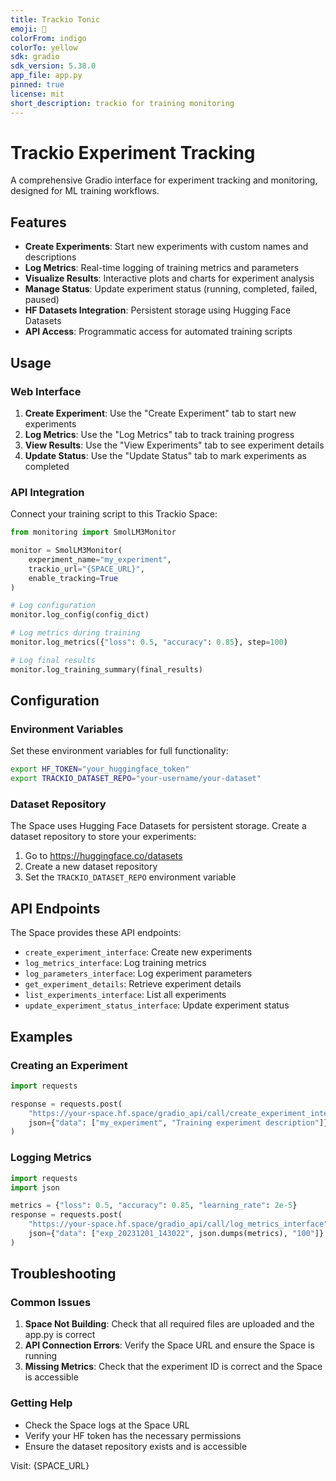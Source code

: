 ```yaml
---
title: Trackio Tonic
emoji: 🐠
colorFrom: indigo
colorTo: yellow
sdk: gradio
sdk_version: 5.38.0
app_file: app.py
pinned: true
license: mit
short_description: trackio for training monitoring
---
```


# Trackio Experiment Tracking

A comprehensive Gradio interface for experiment tracking and monitoring, designed for ML training workflows.

## Features

- **Create Experiments**: Start new experiments with custom names and descriptions
- **Log Metrics**: Real-time logging of training metrics and parameters
- **Visualize Results**: Interactive plots and charts for experiment analysis
- **Manage Status**: Update experiment status (running, completed, failed, paused)
- **HF Datasets Integration**: Persistent storage using Hugging Face Datasets
- **API Access**: Programmatic access for automated training scripts

## Usage

### Web Interface

1. **Create Experiment**: Use the "Create Experiment" tab to start new experiments
2. **Log Metrics**: Use the "Log Metrics" tab to track training progress
3. **View Results**: Use the "View Experiments" tab to see experiment details
4. **Update Status**: Use the "Update Status" tab to mark experiments as completed

### API Integration

Connect your training script to this Trackio Space:

```python
from monitoring import SmolLM3Monitor

monitor = SmolLM3Monitor(
    experiment_name="my_experiment",
    trackio_url="{SPACE_URL}",
    enable_tracking=True
)

# Log configuration
monitor.log_config(config_dict)

# Log metrics during training
monitor.log_metrics({"loss": 0.5, "accuracy": 0.85}, step=100)

# Log final results
monitor.log_training_summary(final_results)
```

## Configuration

### Environment Variables

Set these environment variables for full functionality:

```bash
export HF_TOKEN="your_huggingface_token"
export TRACKIO_DATASET_REPO="your-username/your-dataset"
```

### Dataset Repository

The Space uses Hugging Face Datasets for persistent storage. Create a dataset repository to store your experiments:

1. Go to https://huggingface.co/datasets
2. Create a new dataset repository
3. Set the `TRACKIO_DATASET_REPO` environment variable

## API Endpoints

The Space provides these API endpoints:

- `create_experiment_interface`: Create new experiments
- `log_metrics_interface`: Log training metrics
- `log_parameters_interface`: Log experiment parameters
- `get_experiment_details`: Retrieve experiment details
- `list_experiments_interface`: List all experiments
- `update_experiment_status_interface`: Update experiment status

## Examples

### Creating an Experiment

```python
import requests

response = requests.post(
    "https://your-space.hf.space/gradio_api/call/create_experiment_interface",
    json={"data": ["my_experiment", "Training experiment description"]}
)
```

### Logging Metrics

```python
import requests
import json

metrics = {"loss": 0.5, "accuracy": 0.85, "learning_rate": 2e-5}
response = requests.post(
    "https://your-space.hf.space/gradio_api/call/log_metrics_interface",
    json={"data": ["exp_20231201_143022", json.dumps(metrics), "100"]}
)
```

## Troubleshooting

### Common Issues

1. **Space Not Building**: Check that all required files are uploaded and the app.py is correct
2. **API Connection Errors**: Verify the Space URL and ensure the Space is running
3. **Missing Metrics**: Check that the experiment ID is correct and the Space is accessible

### Getting Help

- Check the Space logs at the Space URL
- Verify your HF token has the necessary permissions
- Ensure the dataset repository exists and is accessible

Visit: {SPACE_URL} 